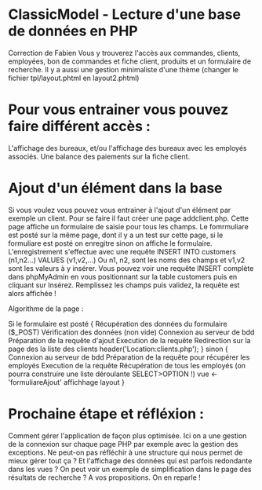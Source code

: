 # ClassicModel - Lecture d'une base de données en PHP

Correction de Fabien
Vous y trouverez l'accès aux commandes, clients, employées, bon de commandes et fiche client, produits et un formulaire de recherche.
Il y a aussi une gestion minimaliste d'une thème (changer le fichier tpl/layout.phtml en layout2.phtml)

# Pour vous entrainer vous pouvez faire différent accès :

L'affichage des bureaux, et/ou l'affichage des bureaux avec les employés associés.
Une balance des paiements sur la fiche client.

# Ajout d'un élément dans la base
Si vous voulez vous pouvez vous entrainer à l'ajout d'un élément par exemple un client.
Pour se faire il faut créer une page addclient.php.
Cette page affiche un formulaire de saisie pour tous les champs.
Le fomrmuliare est posté sur la même page, dont il y a un test sur cette page, si le formuliare est posté on enregitre sinon on affiche le formulaire.
L'enregistrement s'effectue avec une requête INSERT INTO customers (n1,n2...) VALUES (v1,v2,...)
Ou n1, n2, sont les noms des champs et v1,v2 sont les valeurs à y insérer.
Vous pouvez voir une requête INSERT complète dans phpMyAdmin en vous positionnant sur la table customers puis en cliquant sur Insérez. Remplissez les champs puis validez, la requête est alors affichée !

Algorithme de la page :

Si le formulaire est posté 
{
    Récupération des données du formulaire ($_POST)
    Vérification des données (non vide)
    Connexion au serveur de bdd
    Préparation de la requête d'ajout
    Execution de la requête
    Redirection sur la page des la liste des clients header('Location:clients.php');
}
sinon
{
    Connexion au serveur de bdd
    Préparation de la requête pour récupérer les employés
    Execution de la requête
    Récupération de tous les employés (on pourra construire une liste déroulante SELECT>OPTION !)
    vue <- 'formuliareAjout'
    affichhage layout
}


# Prochaine étape et réfléxion :
Comment gérer l'application de façon plus optimisée. 
Ici on a une gestion de la connexion sur chaque page PHP par exemple avec la gestion des exceptions.
Ne peut-on pas réfléchir à une structure qui nous permet de mieux gérer tout ça ?
Et l'affichage des données qui est parfois redondante dans les vues ? On peut voir un exemple de simplification dans le page des résultats de recherche ?
A vos propositions. On en reparle !